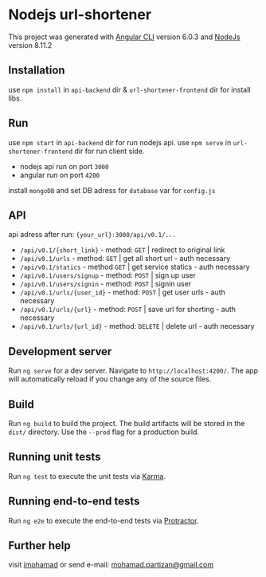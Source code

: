 # Nodejs url-shortener

This project was generated with [Angular CLI](https://github.com/angular/angular-cli) version 6.0.3 and [NodeJs](https://nodejs.org) version 8.11.2

## Installation
use `npm install` in `api-backend` dir & `url-shortener-frontend` dir for install libs.

## Run
use `npm start` in `api-backend` dir for run nodejs api.
use `npm serve` in `url-shortener-frontend` dir for run client side.
 - nodejs api run on port `3000`
 - angular run on port `4200`

install `mongoDB`  and set DB adress for `database` var for `config.js`

## API
api adress after run: `{your_url}:3000/api/v0.1/...`

 - `/api/v0.1/{short_link}` - method: `GET` | redirect to original link
 - `/api/v0.1/urls` - method: `GET` | get all short url - auth necessary
 - `/api/v0.1/statics` - method `GET` | get service statics - auth necessary
 - `/api/v0.1/users/signup` - method: `POST` | sign up user
 - `/api/v0.1/users/signin` - method: `POST` | signin user
 - `/api/v0.1/urls/{user_id}` - method: `POST` | get user urls - auth necessary
 - `/api/v0.1/urls/{url}` - method: `POST` | save url for shorting - auth necessary
 - `/api/v0.1/urls/{url_id}` - method: `DELETE` | delete url - auth necessary

## Development server

Run `ng serve` for a dev server. Navigate to `http://localhost:4200/`. The app will automatically reload if you change any of the source files.

## Build

Run `ng build` to build the project. The build artifacts will be stored in the `dist/` directory. Use the `--prod` flag for a production build.

## Running unit tests

Run `ng test` to execute the unit tests via [Karma](https://karma-runner.github.io).

## Running end-to-end tests

Run `ng e2e` to execute the end-to-end tests via [Protractor](http://www.protractortest.org/).

## Further help
visit [imohamad](http://imohamad.ml) or send e-mail: [mohamad.partizan@gmail.com](mailto:mohamad.partizan@gmail.com)
